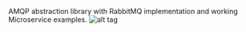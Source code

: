AMQP abstraction library with RabbitMQ implementation and working Microservice examples.
![alt tag](https://dl.dropboxusercontent.com/u/26042707/daishi.amqp.2.jpg)
